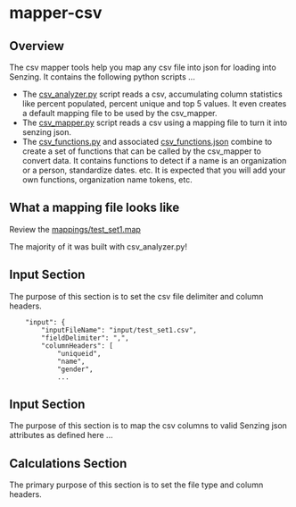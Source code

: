 # mapper-csv

## Overview

The csv mapper tools help you map any csv file into json for loading into Senzing.  It contains the following python scripts ...
- The [csv_analyzer.py](csv_analyzer.py) script reads a csv, accumulating column statistics like percent populated, percent unique and top 5 values.  It even creates a default mapping file to be used by the csv_mapper.
- The [csv_mapper.py](csv_mapper.py) script reads a csv using a mapping file to turn it into senzing json.
- The [csv_functions.py](csv_functions.py) and associated [csv_functions.json](csv_functions.json) combine to create a set of functions that can be called by the csv_mapper to convert data.  It contains functions to detect if a name is an organization or a person, standardize dates. etc.  It is expected that you will add your own functions, organization name tokens, etc.

## What a mapping file looks like

Review the [mappings/test_set1.map](mappings/test_set1.map)

The majority of it was built with csv_analyzer.py!

## Input Section
The purpose of this section is to set the csv file delimiter and column headers.   
```console
    "input": {
        "inputFileName": "input/test_set1.csv",
        "fieldDelimiter": ",",
        "columnHeaders": [
            "uniqueid",
            "name",
            "gender",
            ...
```
## Input Section
The purpose of this section is to map the csv columns to valid Senzing json attributes as defined here ...






## Calculations Section
The primary purpose of this section is to set the file type and column headers.   
```console

```
